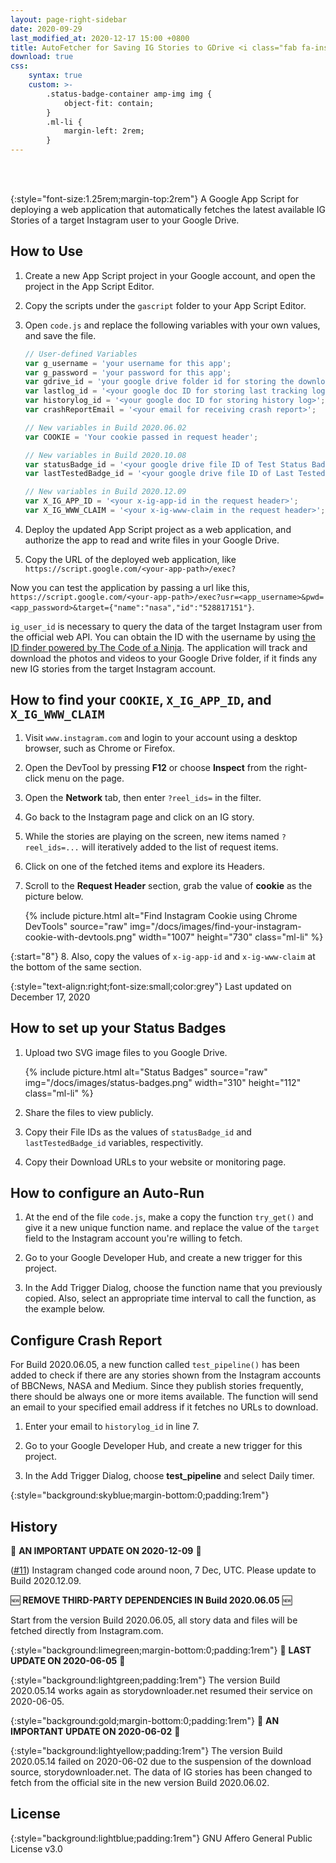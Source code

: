 ```yaml
---
layout: page-right-sidebar
date: 2020-09-29
last_modified_at: 2020-12-17 15:00 +0800
title: AutoFetcher for Saving IG Stories to GDrive <i class="fab fa-instagram"></i><i class="fab fa-google-drive"><i class="fas fa-cloud-download-alt"></i></i>
download: true
css:
    syntax: true
    custom: >-
        .status-badge-container amp-img img {
            object-fit: contain;
        }
        .ml-li {
            margin-left: 2rem;
        }
---
```


<figure class="status-badge-container shadow-none" style="display:flex;margin-top:3rem">
    <amp-img layout="fixed" width="150" height="20" src="https://drive.google.com/u/0/uc?id=1VnSH5wtVOJXd_kmZsCSd3yQSpXTjMr0E&export=download" alt="Last tested date"></amp-img> <amp-img layout="fixed" width="150" height="20" src="https://drive.google.com/u/0/uc?id=1BCyF1y8m1LKj8Um77st-3KC5-sTESoUZ&export=download" alt="Service Status"></amp-img>
</figure>

{:style="font-size:1.25rem;margin-top:2rem"}
A Google App Script for deploying a web application that automatically fetches the latest available IG Stories of a target Instagram user to your Google Drive.

## How to Use

1. Create a new App Script project in your Google account, and open the project in the App Script Editor.

2. Copy the scripts under the `gascript` folder to your App Script Editor.

3. Open `code.js` and replace the following variables with your own values, and save the file.

    ```js
    // User-defined Variables
    var g_username = 'your username for this app';
    var g_password = 'your password for this app';
    var gdrive_id = 'your google drive folder id for storing the downloaded files';
    var lastlog_id = '<your google doc ID for storing last tracking log>';
    var historylog_id = '<your google doc ID for storing history log>';
    var crashReportEmail = '<your email for receiving crash report>';

    // New variables in Build 2020.06.02
    var COOKIE = 'Your cookie passed in request header';

    // New variables in Build 2020.10.08
    var statusBadge_id = '<your google drive file ID of Test Status Badge>';
    var lastTestedBadge_id = '<your google drive file ID of Last Tested Badge>';

    // New variables in Build 2020.12.09
    var X_IG_APP_ID = '<your x-ig-app-id in the request header>';
    var X_IG_WWW_CLAIM = '<your x-ig-www-claim in the request header>';
    ```

4. Deploy the updated App Script project as a web application, and authorize the app to read and write files in your Google Drive.

5. Copy the URL of the deployed web application, like `https://script.google.com/<your-app-path>/exec?`

Now you can test the application by passing a url like this, `https://script.google.com/<your-app-path>/exec?usr=<app_username>&pwd=<app_password>&target={"name":"nasa","id":"528817151"}`.

`ig_user_id` is necessary to query the data of the target Instagram user from the official web API. You can obtain the ID with the username by using [the ID finder powered by The Code of a Ninja](https://codeofaninja.com/tools/find-instagram-user-id/). The application will track and download the photos and videos to your Google Drive folder, if it finds any new IG stories from the target Instagram account.

## How to find your `COOKIE`, `X_IG_APP_ID`, and `X_IG_WWW_CLAIM`

1. Visit `www.instagram.com` and login to your account using a desktop browser, such as Chrome or Firefox.
2. Open the DevTool by pressing **F12** or choose **Inspect** from the right-click menu on the page.
3. Open the **Network** tab, then enter `?reel_ids=` in the filter.
4. Go back to the Instagram page and click on an IG story.
5. While the stories are playing on the screen, new items named `?reel_ids=...` will iteratively added to the list of request items.
6. Click on one of the fetched items and explore its Headers.
7. Scroll to the **Request Header** section, grab the value of **cookie** as the picture below.

   {% include picture.html alt="Find Instagram Cookie using Chrome DevTools" source="raw" img="/docs/images/find-your-instagram-cookie-with-devtools.png" width="1007" height="730" class="ml-li" %}

{:start="8"}
8. Also, copy the values of `x-ig-app-id` and `x-ig-www-claim` at the bottom of the same section.


{:style="text-align:right;font-size:small;color:grey"}
<i class='far fa-calendar-alt'></i> Last updated on December 17, 2020

## How to set up your Status Badges

1. Upload two SVG image files to you Google Drive.

   {% include picture.html alt="Status Badges" source="raw" img="/docs/images/status-badges.png" width="310" height="112" class="ml-li" %}

2. Share the files to view publicly.

3. Copy their File IDs as the values of `statusBadge_id` and `lastTestedBadge_id` variables, respectivitly.

4. Copy their Download URLs to your website or monitoring page.

## How to configure an Auto-Run

1. At the end of the file `code.js`, make a copy the function `try_get()` and give it a new unique function name. and replace the value of the `target` field to the Instagram account you're willing to fetch.

2. Go to your Google Developer Hub, and create a new trigger for this project.

3. In the Add Trigger Dialog, choose the function name that you previously copied. Also, select an appropriate time interval to call the function, as the example below.

<!--{:style="margin-left:2.5rem"}
![Setup a Google App Script Timed Trigger]({{site.url}}{{ site.baseurl }}/docs/images/setup_a_google_app_script_timed_trigger.png){:width="737" height="811"}-->

<amp-img width="737" height="811" layout="responsive" src="{{site.url}}{{ site.baseurl }}/docs/images/setup_a_google_app_script_timed_trigger.png" alt="Setup a Google App Script Timed Trigger" style="margin-left:2.5rem"></amp-img>

## Configure Crash Report

For Build 2020.06.05, a new function called `test_pipeline()` has been added to check if there are any stories shown from the Instagram accounts of BBCNews, NASA and Medium. Since they publish stories frequently, there should be always one or more items available. The function will send an email to your specified email address if it fetches no URLs to download.

1. Enter your email to `historylog_id` in line 7.

2. Go to your Google Developer Hub, and create a new trigger for this project.

3. In the Add Trigger Dialog, choose **test_pipeline** and select Daily timer.

{:style="background:skyblue;margin-bottom:0;padding:1rem"}

## History

🚧 **AN IMPORTANT UPDATE ON 2020-12-09** 🚧

([#11](https://github.com/chriskyfung/AutoFetcher-IG-Stories-to-GDrive/issues/11)) Instagram changed code around noon, 7 Dec, UTC. Please update to Build 2020.12.09.

🆕 **REMOVE THIRD-PARTY DEPENDENCIES IN Build 2020.06.05** 🆕

Start from the version Build 2020.06.05, all story data and files will be fetched directly from Instagram.com.

{:style="background:limegreen;margin-bottom:0;padding:1rem"}
🔔 **LAST UPDATE ON 2020-06-05** 🔔

{:style="background:lightgreen;padding:1rem"}
The version Build 2020.05.14 works again as storydownloader.net resumed their service on 2020-06-05.

{:style="background:gold;margin-bottom:0;padding:1rem"}
🚧 **AN IMPORTANT UPDATE ON 2020-06-02** 🚧

{:style="background:lightyellow;padding:1rem"}
The version Build 2020.05.14 failed on 2020-06-02 due to the suspension of the download source, storydownloader.net. The data of IG stories has been changed to fetch from the official site in the new version Build 2020.06.02.

## License

{:style="background:lightblue;padding:1rem"}
GNU Affero General Public License v3.0